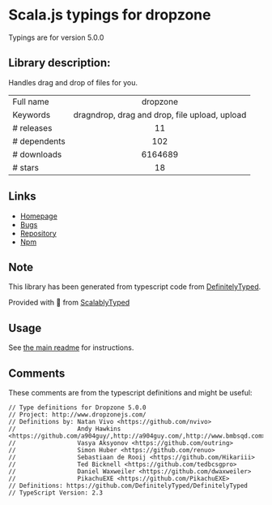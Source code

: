 
# Scala.js typings for dropzone

Typings are for version 5.0.0

## Library description:
Handles drag and drop of files for you.

|                    |                 |
| ------------------ | :-------------: |
| Full name          | dropzone |
| Keywords           | dragndrop, drag and drop, file upload, upload |
| # releases         | 11 |
| # dependents       | 102 |
| # downloads        | 6164689 |
| # stars            | 18 |

## Links
- [Homepage](http://www.dropzonejs.com)
- [Bugs](https://gitlab.com/meno/dropzone/issues)
- [Repository](https://gitlab.com/meno/dropzone)
- [Npm](https://www.npmjs.com/package/dropzone)
    


## Note
This library has been generated from typescript code from [DefinitelyTyped](https://definitelytyped.org).

Provided with :purple_heart: from [ScalablyTyped](https://github.com/oyvindberg/ScalablyTyped)

## Usage
See [the main readme](../../readme.md) for instructions.

## Comments

These comments are from the typescript definitions and might be useful:
```
// Type definitions for Dropzone 5.0.0
// Project: http://www.dropzonejs.com/
// Definitions by: Natan Vivo <https://github.com/nvivo>
//                 Andy Hawkins <https://github.com/a904guy/,http://a904guy.com/,http://www.bmbsqd.com>
//                 Vasya Aksyonov <https://github.com/outring>
//                 Simon Huber <https://github.com/renuo>
//                 Sebastiaan de Rooij <https://github.com/Hikariii>
//                 Ted Bicknell <https://github.com/tedbcsgpro>
//                 Daniel Waxweiler <https://github.com/dwaxweiler>
//                 PikachuEXE <https://github.com/PikachuEXE>
// Definitions: https://github.com/DefinitelyTyped/DefinitelyTyped
// TypeScript Version: 2.3

```

